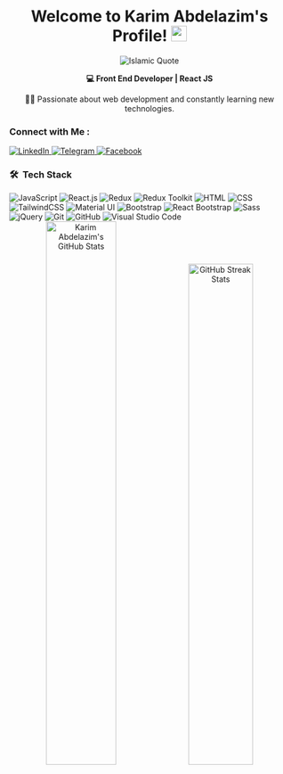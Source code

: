 
<h1 align="center">Welcome to Karim Abdelazim's Profile! <img src="https://media.giphy.com/media/hvRJCLFzcasrR4ia7z/giphy.gif" width="28"></h1>

<p align="center">
  <img src="https://readme-typing-svg.demolab.com?font=Fira+Code&size=20&duration=4000&pause=1000&color=000000&center=true&vCenter=true&width=435&lines=%7B%22%D9%88%D9%8E%D9%82%D9%8F%D9%84%D9%92+%D8%B1%D9%8E%D8%A8%D9%90%D9%91+%D8%B2%D9%90%D8%AF%D9%92%D9%86%D9%90%D9%8A+%D8%B9%D9%90%D9%84%D9%92%D9%85%D8%A7%D9%8B%22%7D+%D9%82%D8%A7%D9%84+%D8%AA%D8%B9%D8%A7%D9%84%D9%89" alt="Islamic Quote">
</p>

<div align="center">
  <p><strong>💻 Front End Developer | React JS</strong></p>
  <p>👨‍💻 Passionate about web development and constantly learning new technologies.</p>
</div>



### Connect with Me :
<div> <a href="https://www.linkedin.com/feed/" target="_blank"> <img src="https://img.shields.io/badge/-Karim%20Abdelazim-0077B5?style=for-the-badge&logo=Linkedin&logoColor=white" alt="LinkedIn"> </a> <a href="https://t.me/Karimabdelazim" target="_blank"> <img src="https://img.shields.io/badge/-Karim%20Abdelazim-0077B5?style=for-the-badge&logo=Telegram&logoColor=white" alt="Telegram"> </a> <a href="https://www.facebook.com/" target="_blank"> <img src="https://img.shields.io/badge/-Karim%20Abdelazim-0077B5?style=for-the-badge&logo=Facebook&logoColor=white" alt="Facebook"> </a> </div>

### 🛠 &nbsp;Tech Stack
<div> <img src="https://img.shields.io/badge/-JavaScript-05122A?style=flat&logo=javascript" alt="JavaScript"> <img src="https://img.shields.io/badge/-React.js-05122A?style=flat&logo=react" alt="React.js"> <img src="https://img.shields.io/badge/-Redux-05122A?style=flat&logo=redux" alt="Redux"> <img src="https://img.shields.io/badge/-Redux%20Toolkit-05122A?style=flat&logo=redux" alt="Redux Toolkit"> <img src="https://img.shields.io/badge/-HTML-05122A?style=flat&logo=html5" alt="HTML"> <img src="https://img.shields.io/badge/-CSS-05122A?style=flat&logo=css3&logoColor=1572B6" alt="CSS"> <img src="https://img.shields.io/badge/-TailwindCSS-05122A?style=flat&logo=tailwind-css" alt="TailwindCSS"> <img src="https://img.shields.io/badge/-Material%20UI-05122A?style=flat&logo=mui" alt="Material UI"> <img src="https://img.shields.io/badge/-Bootstrap-05122A?style=flat&logo=bootstrap&logoColor=563D7C" alt="Bootstrap"> <img src="https://img.shields.io/badge/-React%20Bootstrap-05122A?style=flat&logo=react-bootstrap" alt="React Bootstrap"> <img src="https://img.shields.io/badge/-Sass-05122A?style=flat&logo=sass" alt="Sass"> <img src="https://img.shields.io/badge/-jQuery-05122A?style=flat&logo=jquery" alt="jQuery"> <img src="https://img.shields.io/badge/-Git-05122A?style=flat&logo=git" alt="Git"> <img src="https://img.shields.io/badge/-GitHub-05122A?style=flat&logo=github" alt="GitHub"> <img src="https://img.shields.io/badge/-Visual%20Studio%20Code-05122A?style=flat&logo=visual-studio-code&logoColor=007ACC" alt="Visual Studio Code"> </div>

<div align="center"> <img src="https://github-readme-stats.vercel.app/api?username=karim-124&show_icons=true&theme=tokyonight" alt="Karim Abdelazim's GitHub Stats" width="50%" /> <img src="https://github-readme-streak-stats.herokuapp.com?user=karim-124&theme=tokyonight&hide_border=true" alt="GitHub Streak Stats" width="48%" /> </div>



